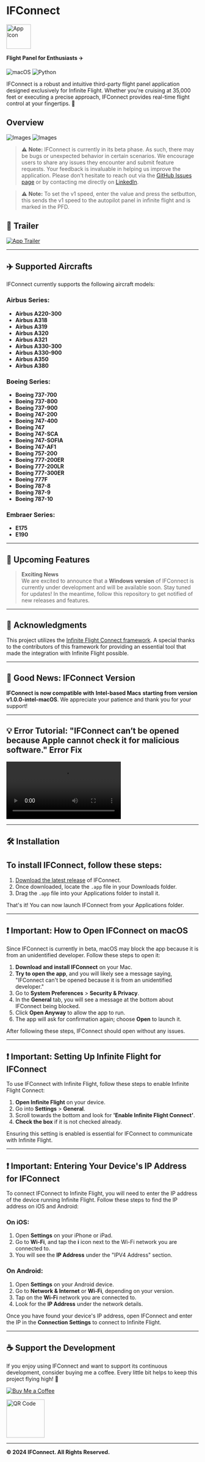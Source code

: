 # **IFConnect**

<img src="Assets/IFConnect_logo.png" alt="App Icon" width="64" height="64">

**Flight Panel for Enthusiasts** ✈️

![macOS](https://img.shields.io/badge/mac%20os-000000?style=for-the-badge&logo=macos&logoColor=F0F0F0)
![Python](https://img.shields.io/badge/python-3776AB?style=for-the-badge&logo=python&logoColor=white)

IFConnect is a robust and intuitive third-party flight panel application designed exclusively for Infinite Flight. Whether you're cruising at 35,000 feet or executing a precise approach, IFConnect provides real-time flight control at your fingertips. 🚀

## Overview

![Images](Assets/IFConnect-Grid-Schema.jpg)
![Images](Assets/IFConnect-MacOS.jpg)


> ⚠️ **Note:** IFConnect is currently in its beta phase. As such, there may be bugs or unexpected behavior in certain scenarios. We encourage users to share any issues they encounter and submit feature requests. Your feedback is invaluable in helping us improve the application. 
Please don't hesitate to reach out via the [GitHub Issues page](https://github.com/brk-ozs11/IFConnect/issues) or by contacting me directly on [LinkedIn](https://www.linkedin.com/in/berk-özüş-053188251/).

> ⚠️ **Note:**
> To set the v1 speed, enter the value and press the setbutton, this sends the v1 speed to the autopilot panel in infinite flight and is marked in the PFD.


## 🎥 **Trailer**

[![App Trailer](https://img.youtube.com/vi/3jwPE93IAsc/maxresdefault.jpg)](https://youtu.be/3jwPE93IAsc)
 
---

## ✈️ **Supported Aircrafts**

IFConnect currently supports the following aircraft models:

### **Airbus Series:**
- **Airbus A220-300**
- **Airbus A318**
- **Airbus A319**
- **Airbus A320**
- **Airbus A321**
- **Airbus A330-300**
- **Airbus A330-900**
- **Airbus A350**
- **Airbus A380**

### **Boeing Series:**
- **Boeing 737-700**
- **Boeing 737-800**
- **Boeing 737-900**
- **Boeing 747-200**
- **Boeing 747-400**
- **Boeing 747**
- **Boeing 747-SCA**
- **Boeing 747-SOFIA**
- **Boeing 747-AF1**
- **Boeing 757-200**
- **Boeing 777-200ER**
- **Boeing 777-200LR**
- **Boeing 777-300ER**
- **Boeing 777F**
- **Boeing 787-8**
- **Boeing 787-9**
- **Boeing 787-10**

### **Embraer Series:**
- **E175**
- **E190**

---

## 🚀 **Upcoming Features**

> **Exciting News**  
We are excited to announce that a **Windows version** of IFConnect is currently under development and will be available soon. Stay tuned for updates!
In the meantime, follow this repository to get notified of new releases and features.


---

## 💼 **Acknowledgments**

This project utilizes the [Infinite Flight Connect framework](https://github.com/rollingonroad/InfiniteFlightConnect.git). A special thanks to the contributors of this framework for providing an essential tool that made the integration with Infinite Flight possible.

---

## 🎉 **Good News: IFConnect Version**

**IFConnect is now compatible with** **Intel-based Macs** **starting from version** **v1.0.0-intel-macOS**. We appreciate your patience and thank you for your support!

---

## 💡 **Error Tutorial: "IFConnect can’t be opened because Apple cannot check it for malicious software." Error Fix**

![Tutorial](Assets/error_tutorial.mov)

---

## 🛠️ **Installation**

## To install IFConnect, follow these steps:

1. [Download the latest release](https://github.com/brk-ozs11/IFConnect/releases/tag/v1.0.0-intel-macOS) of IFConnect.
2. Once downloaded, locate the `.app` file in your Downloads folder.
3. Drag the `.app` file into your Applications folder to install it.

That's it! You can now launch IFConnect from your Applications folder.

---

## ❗️ **Important: How to Open IFConnect on macOS**

Since IFConnect is currently in beta, macOS may block the app because it is from an unidentified developer. Follow these steps to open it:

1. **Download and install IFConnect** on your Mac.
2. **Try to open the app**, and you will likely see a message saying, "IFConnect can't be opened because it is from an unidentified developer."
3. Go to **System Preferences** > **Security & Privacy**.
4. In the **General** tab, you will see a message at the bottom about IFConnect being blocked.
5. Click **Open Anyway** to allow the app to run.
6. The app will ask for confirmation again; choose **Open** to launch it.

After following these steps, IFConnect should open without any issues.

---

## ❗️ **Important: Setting Up Infinite Flight for IFConnect**

To use IFConnect with Infinite Flight, follow these steps to enable Infinite Flight Connect:

1. **Open Infinite Flight** on your device.
2. Go into **Settings** > **General**.
3. Scroll towards the bottom and look for **'Enable Infinite Flight Connect'**.
4. **Check the box** if it is not checked already.

Ensuring this setting is enabled is essential for IFConnect to communicate with Infinite Flight.

---

## ❗️ **Important: Entering Your Device's IP Address for IFConnect**

To connect IFConnect to Infinite Flight, you will need to enter the IP address of the device running Infinite Flight. Follow these steps to find the IP address on iOS and Android:

### On iOS:
1. Open **Settings** on your iPhone or iPad.
2. Go to **Wi-Fi**, and tap the **i** icon next to the Wi-Fi network you are connected to.
3. You will see the **IP Address** under the "IPV4 Address" section.

### On Android:
1. Open **Settings** on your Android device.
2. Go to **Network & Internet** or **Wi-Fi**, depending on your version.
3. Tap on the **Wi-Fi** network you are connected to.
4. Look for the **IP Address** under the network details.

Once you have found your device's IP address, open IFConnect and enter the IP in the **Connection Settings** to connect to Infinite Flight.

---


## ☕ **Support the Development**

If you enjoy using IFConnect and want to support its continuous development, consider buying me a coffee. Every little bit helps to keep this project flying high! 🛫

[![Buy Me a Coffee](https://www.buymeacoffee.com/assets/img/guidelines/download-assets-2.svg)](https://www.buymeacoffee.com/berkozus117)

<img src="Assets/bmc_qr.png" alt="QR Code" width="100">

---


**© 2024 IFConnect. All Rights Reserved.**
